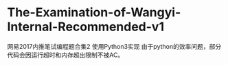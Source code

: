 # The-Examination-of-Wangyi-Internal-Recommended-v1
网易2017内推笔试编程题合集2 使用Python3实现 由于python的效率问题，部分代码会因运行超时和内存超出限制不被AC。
